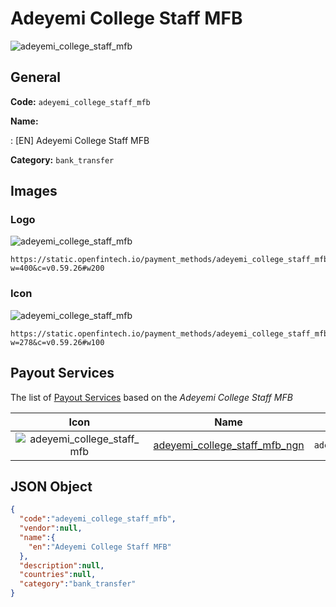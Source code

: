 
# Adeyemi College Staff MFB 
![adeyemi_college_staff_mfb](https://static.openfintech.io/payment_methods/adeyemi_college_staff_mfb/logo.svg?w=400&c=v0.59.26#w200)  

## General 
**Code:** `adeyemi_college_staff_mfb` 
 
**Name:** 
 
:	[EN] Adeyemi College Staff MFB 
 
**Category:** `bank_transfer` 
 

## Images 

### Logo 
![adeyemi_college_staff_mfb](https://static.openfintech.io/payment_methods/adeyemi_college_staff_mfb/logo.svg?w=400&c=v0.59.26#w200)  

```
https://static.openfintech.io/payment_methods/adeyemi_college_staff_mfb/logo.svg?w=400&c=v0.59.26#w200
```  

### Icon 
![adeyemi_college_staff_mfb](https://static.openfintech.io/payment_methods/adeyemi_college_staff_mfb/icon.svg?w=278&c=v0.59.26#w100)  

```
https://static.openfintech.io/payment_methods/adeyemi_college_staff_mfb/icon.svg?w=278&c=v0.59.26#w100
```  

## Payout Services 
 
The list of [Payout Services](/payout-services/) based on the _Adeyemi College Staff MFB_ 

|Icon|Name|Code| 
|:---:|:---:|:---:| 
|![adeyemi_college_staff_mfb](https://static.openfintech.io/payout_methods/adeyemi_college_staff_mfb/icon.svg?w=278&c=v0.59.26#w40) |[adeyemi_college_staff_mfb_ngn](/payout-services/adeyemi_college_staff_mfb_ngn/)|`adeyemi_college_staff_mfb_ngn`| 
 

## JSON Object 

```json
{
  "code":"adeyemi_college_staff_mfb",
  "vendor":null,
  "name":{
    "en":"Adeyemi College Staff MFB"
  },
  "description":null,
  "countries":null,
  "category":"bank_transfer"
}
```  
